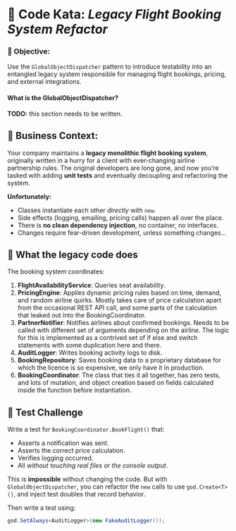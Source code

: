 
# 🧩 Code Kata: *Legacy Flight Booking System Refactor*

### 🎯 Objective:

Use the `GlobalObjectDispatcher` pattern to introduce testability into an entangled legacy system responsible for managing flight bookings, pricing, and external integrations.

#### What is the GlobalObjectDispatcher?

**TODO:** this section needs to be written.

## 💼 Business Context:

Your company maintains a **legacy monolithic flight booking system**, originally written in a hurry for a client with ever-changing airline partnership rules. The original developers are long gone, and now you’re tasked with adding **unit tests** and eventually decoupling and refactoring the system.

**Unfortunately:**

* Classes instantiate each other *directly* with `new`.
* Side effects (logging, emailing, pricing calls) happen all over the place.
* There is **no clean dependency injection**, no container, no interfaces.
* Changes require fear-driven development, unless something changes…

## 🔧 What the legacy code does

The booking system coordinates:

1. **FlightAvailabilityService**: Queries seat availability.
2. **PricingEngine**: Applies dynamic pricing rules based on time, demand, and random airline quirks. Mostly takes care of price calculation apart from the occasional REST API call, and some parts of the calculation that leaked out into the BookingCoordinator.
3. **PartnerNotifier**: Notifies airlines about confirmed bookings. Needs to be called with different set of arguments depending on the airline. The logic for this is implemented as a contrived set of if else and switch statements with some duplication here and there.
4. **AuditLogger**: Writes booking activity logs to disk.
5. **BookingRepository**: Saves booking data to a proprietary database for which the licence is so expensive, we only have it in production.
6. **BookingCoordinator**: The class that ties it all together, has zero tests, and lots of mutation, and object creation based on fields calculated inside the function before instantiation.

## 🧪 Test Challenge

Write a test for `BookingCoordinator.BookFlight()` that:

* Asserts a notification was sent.
* Asserts the correct price calculation.
* Verifies logging occurred.
* All *without touching real files or the console output*.

This is **impossible** without changing the code. But with `GlobalObjectDispatcher`, you can refactor the `new` calls to use `god.Create<T>()`, and inject test doubles that record behavior.

Then write a test using:

```csharp
god.SetAlways<AuditLogger>(new FakeAuditLogger());
```